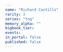 ```yaml
---
name: "Richard Castillo"
rarity: 3
series: "tng"
memory_alpha: ""
bigbook_tier:
events:
in_portal: false
published: false
---
```

